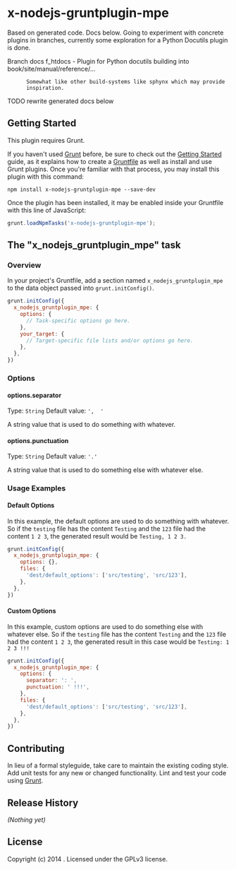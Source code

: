 # x-nodejs-gruntplugin-mpe

Based on generated code. Docs below.
Going to experiment with concrete plugins in branches,
currently some exploration for a Python Docutils plugin is done.

Branch docs
	f_htdocs
		- Plugin for Python docutils building into
		  book/site/manual/reference/...

		  Somewhat like other build-systems like sphynx which may provide
		  inspiration.

TODO rewrite generated docs below

## Getting Started
This plugin requires Grunt.

If you haven't used [Grunt](http://gruntjs.com/) before, be sure to check out the [Getting Started](http://gruntjs.com/getting-started) guide, as it explains how to create a [Gruntfile](http://gruntjs.com/sample-gruntfile) as well as install and use Grunt plugins. Once you're familiar with that process, you may install this plugin with this command:

```shell
npm install x-nodejs-gruntplugin-mpe --save-dev
```

Once the plugin has been installed, it may be enabled inside your Gruntfile with this line of JavaScript:

```js
grunt.loadNpmTasks('x-nodejs-gruntplugin-mpe');
```

## The "x_nodejs_gruntplugin_mpe" task

### Overview
In your project's Gruntfile, add a section named `x_nodejs_gruntplugin_mpe` to the data object passed into `grunt.initConfig()`.

```js
grunt.initConfig({
  x_nodejs_gruntplugin_mpe: {
    options: {
      // Task-specific options go here.
    },
    your_target: {
      // Target-specific file lists and/or options go here.
    },
  },
})
```

### Options

#### options.separator
Type: `String`
Default value: `',  '`

A string value that is used to do something with whatever.

#### options.punctuation
Type: `String`
Default value: `'.'`

A string value that is used to do something else with whatever else.

### Usage Examples

#### Default Options
In this example, the default options are used to do something with whatever. So if the `testing` file has the content `Testing` and the `123` file had the content `1 2 3`, the generated result would be `Testing, 1 2 3.`

```js
grunt.initConfig({
  x_nodejs_gruntplugin_mpe: {
    options: {},
    files: {
      'dest/default_options': ['src/testing', 'src/123'],
    },
  },
})
```

#### Custom Options
In this example, custom options are used to do something else with whatever else. So if the `testing` file has the content `Testing` and the `123` file had the content `1 2 3`, the generated result in this case would be `Testing: 1 2 3 !!!`

```js
grunt.initConfig({
  x_nodejs_gruntplugin_mpe: {
    options: {
      separator: ': ',
      punctuation: ' !!!',
    },
    files: {
      'dest/default_options': ['src/testing', 'src/123'],
    },
  },
})
```

## Contributing
In lieu of a formal styleguide, take care to maintain the existing coding style. Add unit tests for any new or changed functionality. Lint and test your code using [Grunt](http://gruntjs.com/).

## Release History
_(Nothing yet)_

## License
Copyright (c) 2014 . Licensed under the GPLv3 license.
